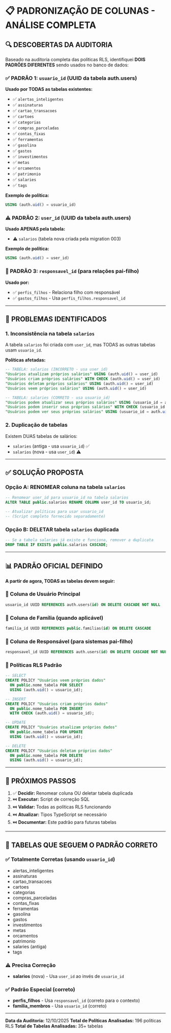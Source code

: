 # 📋 PADRONIZAÇÃO DE COLUNAS - ANÁLISE COMPLETA

## 🔍 DESCOBERTAS DA AUDITORIA

Baseado na auditoria completa das políticas RLS, identifiquei **DOIS PADRÕES DIFERENTES** sendo usados no banco de dados:

### ✅ PADRÃO 1: `usuario_id` (UUID da tabela auth.users)
**Usado por TODAS as tabelas existentes:**
- ✅ `alertas_inteligentes`
- ✅ `assinaturas`
- ✅ `cartao_transacoes`
- ✅ `cartoes`
- ✅ `categorias`
- ✅ `compras_parceladas`
- ✅ `contas_fixas`
- ✅ `ferramentas`
- ✅ `gasolina`
- ✅ `gastos`
- ✅ `investimentos`
- ✅ `metas`
- ✅ `orcamentos`
- ✅ `patrimonio`
- ✅ `salaries`
- ✅ `tags`

**Exemplo de política:**
```sql
USING (auth.uid() = usuario_id)
```

### ⚠️ PADRÃO 2: `user_id` (UUID da tabela auth.users)
**Usado APENAS pela tabela:**
- ⚠️ `salarios` (tabela nova criada pela migration 003)

**Exemplo de política:**
```sql
USING (auth.uid() = user_id)
```

### 🎯 PADRÃO 3: `responsavel_id` (para relações pai-filho)
**Usado por:**
- ✅ `perfis_filhos` - Relaciona filho com responsável
- ✅ `gastos_filhos` - Usa `perfis_filhos.responsavel_id`

---

## 🚨 PROBLEMAS IDENTIFICADOS

### 1. **Inconsistência na tabela `salarios`**
A tabela `salarios` foi criada com `user_id`, mas TODAS as outras tabelas usam `usuario_id`.

**Políticas afetadas:**
```sql
-- TABELA: salarios (INCORRETO - usa user_id)
"Usuários atualizam próprios salários" USING (auth.uid() = user_id)
"Usuários criam próprios salários" WITH CHECK (auth.uid() = user_id)
"Usuários deletam próprios salários" USING (auth.uid() = user_id)
"Usuários veem próprios salários" USING (auth.uid() = user_id)

-- TABELA: salaries (CORRETO - usa usuario_id)
"Usuários podem atualizar seus próprios salários" USING (usuario_id = auth.uid())
"Usuários podem inserir seus próprios salários" WITH CHECK (usuario_id = auth.uid())
"Usuários podem ver seus próprios salários" USING (usuario_id = auth.uid())
```

### 2. **Duplicação de tabelas**
Existem DUAS tabelas de salários:
- `salaries` (antiga - usa `usuario_id`) ✅
- `salarios` (nova - usa `user_id`) ⚠️

---

## ✅ SOLUÇÃO PROPOSTA

### Opção A: RENOMEAR coluna na tabela `salarios`
```sql
-- Renomear user_id para usuario_id na tabela salarios
ALTER TABLE public.salarios RENAME COLUMN user_id TO usuario_id;

-- Atualizar políticas para usar usuario_id
-- (Script completo fornecido separadamente)
```

### Opção B: DELETAR tabela `salarios` duplicada
```sql
-- Se a tabela salaries já existe e funciona, remover a duplicata
DROP TABLE IF EXISTS public.salarios CASCADE;
```

---

## 📊 PADRÃO OFICIAL DEFINIDO

**A partir de agora, TODAS as tabelas devem seguir:**

### 🎯 Coluna de Usuário Principal
```sql
usuario_id UUID REFERENCES auth.users(id) ON DELETE CASCADE NOT NULL
```

### 🎯 Coluna de Família (quando aplicável)
```sql
familia_id UUID REFERENCES public.familias(id) ON DELETE CASCADE
```

### 🎯 Coluna de Responsável (para sistemas pai-filho)
```sql
responsavel_id UUID REFERENCES auth.users(id) ON DELETE CASCADE NOT NULL
```

### 🎯 Políticas RLS Padrão
```sql
-- SELECT
CREATE POLICY "Usuários veem próprios dados"
  ON public.nome_tabela FOR SELECT
  USING (auth.uid() = usuario_id);

-- INSERT
CREATE POLICY "Usuários criam próprios dados"
  ON public.nome_tabela FOR INSERT
  WITH CHECK (auth.uid() = usuario_id);

-- UPDATE
CREATE POLICY "Usuários atualizam próprios dados"
  ON public.nome_tabela FOR UPDATE
  USING (auth.uid() = usuario_id);

-- DELETE
CREATE POLICY "Usuários deletam próprios dados"
  ON public.nome_tabela FOR DELETE
  USING (auth.uid() = usuario_id);
```

---

## 🎯 PRÓXIMOS PASSOS

1. ✅ **Decidir:** Renomear coluna OU deletar tabela duplicada
2. ⏭️ **Executar:** Script de correção SQL
3. ⏭️ **Validar:** Todas as políticas RLS funcionando
4. ⏭️ **Atualizar:** Tipos TypeScript se necessário
5. ⏭️ **Documentar:** Este padrão para futuras tabelas

---

## 📝 TABELAS QUE SEGUEM O PADRÃO CORRETO

### ✅ Totalmente Corretas (usando `usuario_id`)
- alertas_inteligentes
- assinaturas
- cartao_transacoes
- cartoes
- categorias
- compras_parceladas
- contas_fixas
- ferramentas
- gasolina
- gastos
- investimentos
- metas
- orcamentos
- patrimonio
- salaries (antiga)
- tags

### ⚠️ Precisa Correção
- **salarios** (nova) - Usa `user_id` ao invés de `usuario_id`

### ✅ Padrão Especial (correto)
- **perfis_filhos** - Usa `responsavel_id` (correto para o contexto)
- **familia_membros** - Usa `usuario_id` (correto)

---

**Data da Auditoria:** 12/10/2025
**Total de Políticas Analisadas:** 196 políticas RLS
**Total de Tabelas Analisadas:** 35+ tabelas
